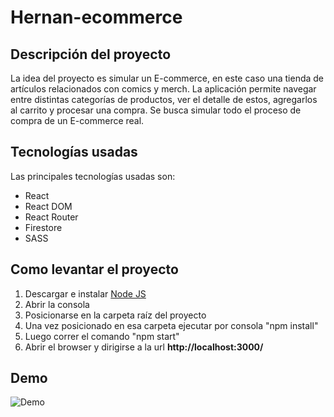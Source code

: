 # Hernan-ecommerce


## Descripción del proyecto

La idea del proyecto es simular un E-commerce, en este caso una tienda de artículos relacionados con comics y merch.
La aplicación permite navegar entre distintas categorías de productos, ver el detalle de estos, agregarlos al carrito y procesar una compra.
Se busca simular todo el proceso de compra de un E-commerce real.

## Tecnologías usadas

Las principales tecnologías usadas son:

  - React
  - React DOM
  - React Router
  - Firestore
  - SASS 

## Como levantar el proyecto

1. Descargar e instalar [Node JS](https://nodejs.org/en/) 
2. Abrir la consola
3. Posicionarse en la carpeta raíz del proyecto
4. Una vez posicionado en esa carpeta ejecutar por consola "npm install"
5. Luego correr el comando "npm start"
6. Abrir el browser y dirigirse a la url **http://localhost:3000/**

## Demo

![Demo](https://media.giphy.com/media/I97ywj4nF6n3nL1XSl/giphy.gif)
